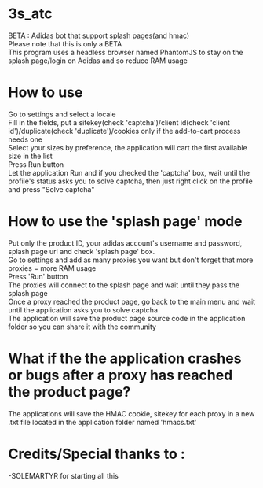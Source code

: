 # 3s_atc
BETA : Adidas bot that support splash pages(and hmac)<br />
Please note that this is only a BETA<br />
This program uses a headless browser named PhantomJS to stay on the splash page/login on Adidas and so reduce RAM usage<br />

# How to use
Go to settings and select a locale <br />
Fill in the fields, put a sitekey(check 'captcha')/client id(check 'client id')/duplicate(check 'duplicate')/cookies only if the add-to-cart process needs one<br />
Select your sizes by preference, the application will cart the first available size in the list<br />
Press Run button<br />
Let the application Run and if you checked the 'captcha' box, wait until the profile's status asks you to solve captcha, then just right click on the profile and press "Solve captcha"<br />

# How to use the 'splash page' mode
Put only the product ID, your adidas account's username and password, splash page url and check 'splash page' box.<br />
Go to settings and add as many proxies you want but don't forget that more proxies = more RAM usage<br />
Press 'Run' button<br />
The proxies will connect to the splash page and wait until they pass the splash page<br />
Once a proxy reached the product page, go back to the main menu and wait until the application asks you to solve captcha<br />
The application will save the product page source code in the application folder so you can share it with the community<br />

# What if the the application crashes or bugs after a proxy has reached the product page?
The applications will save the HMAC cookie, sitekey for each proxy in a new .txt file located in the application folder named 'hmacs.txt'<br />

# Credits/Special thanks to :
-SOLEMARTYR for starting all this <br />
